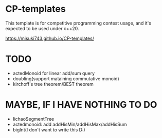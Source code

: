 # CP-templates

This template is for competitive programming contest usage, and it's expected to be used under c++20.

https://misuki743.github.io/CP-templates/

# TODO

- actedMonoid for linear add/sum query
- doubling(support mataining commutative monoid)
- kirchoff's tree theorem/BEST theorem

# MAYBE, IF I HAVE NOTHING TO DO

- lichaoSegmentTree
- actedmonoid: add addHisMin/addHisMax/addHisSum
- bigInt(I don't want to write this D:)
